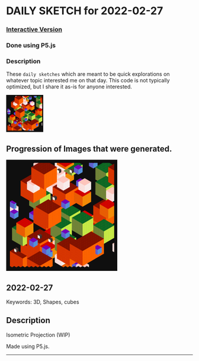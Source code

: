 # DAILY SKETCH for 2022-02-27

### [Interactive Version](https://ram-n.github.io/generative_art/daily_sketches/2022/2022-02-27) 
 ### Done using P5.js

### Description

These `daily sketches` which are meant to be quick explorations     on whatever topic interested me on that day. This code is not typically optimized, but I share it as-is     for anyone interested.

<img src = 'images/keep_2022-02-27-15-49-32.png' width = '100'> 

## Progression of Images that were generated.

<img src = 'images/keep_2022-02-27-15-49-32.png' width = '300'> 




## 2022-02-27
Keywords: 3D, Shapes, cubes
 

## Description 

 Isometric Projection (WIP)
 

Made using P5.js. 

-----

